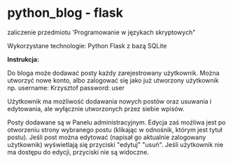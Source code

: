 # python_blog - flask
zaliczenie przedmiotu 'Programowanie w językach skryptowych"

Wykorzystane technologie: Python Flask z bazą SQLite


**Instrukcja:**

Do bloga może dodawać posty każdy zarejestrowany użytkownik. Można utworzyć nowe konto, albo zalogować się jako już utworzony użytkownik np.
username: Krzysztof
password: user

Użytkownik ma możliwość dodawania nowych postów oraz usuwania i edytowania, ale wyłącznie utworzonych przez siebie wpisów.

Posty dodawane są w Panelu administracyjnym. Edycja zaś możliwa jest po otworzeniu strony wybranego postu (klikając w odnośnik, którym jest tytuł postu). 
Jeśli post można edytować (napisał go aktualnie zalogowany użytkownik) wyświetlają się przyciski "edytuj" "usuń". 
Jeśli użytkownik nie ma dostępu do edycji, przyciski nie są widoczne.
